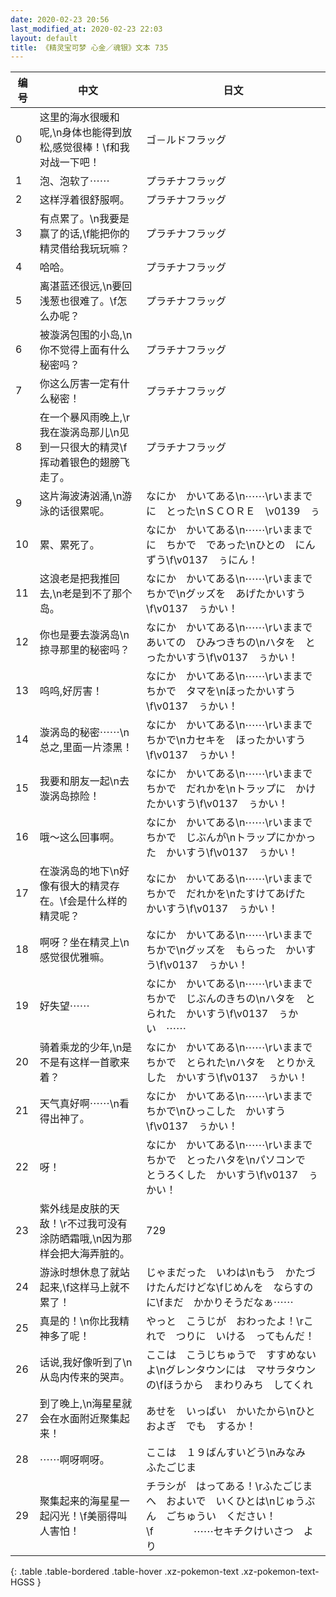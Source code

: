 ```yaml
---
date: 2020-02-23 20:56
last_modified_at: 2020-02-23 22:03
layout: default
title: 《精灵宝可梦 心金／魂银》文本 735
---
```

| 编号 | 中文 | 日文 |
| ---- | ---- | ---- |
| 0 | 这里的海水很暖和呢,\n身体也能得到放松,感觉很棒！\f和我对战一下吧！ | ゴ－ルドフラッグ |
| 1 | 泡、泡软了⋯⋯ | プラチナフラッグ |
| 2 | 这样浮着很舒服啊。 | プラチナフラッグ |
| 3 | 有点累了。\n我要是赢了的话,\f能把你的精灵借给我玩玩嘛？ | プラチナフラッグ |
| 4 | 哈哈。 | プラチナフラッグ |
| 5 | 离湛蓝还很远,\n要回浅葱也很难了。\f怎么办呢？ | プラチナフラッグ |
| 6 | 被漩涡包围的小岛,\n你不觉得上面有什么秘密吗？ | プラチナフラッグ |
| 7 | 你这么厉害一定有什么秘密！ | プラチナフラッグ |
| 8 | 在一个暴风雨晚上,\r我在漩涡岛那儿\n见到一只很大的精灵\f挥动着银色的翅膀飞走了。 | プラチナフラッグ |
| 9 | 这片海波涛汹涌,\n游泳的话很累呢。 | なにか　かいてある\n⋯⋯\rいままでに　とった\nＳＣＯＲＥ　\v0139　ぅ |
| 10 | 累、累死了。 | なにか　かいてある\n⋯⋯\rいままでに　ちかで　であった\nひとの　にんずう\f\v0137　ぅにん！ |
| 11 | 这浪老是把我推回去,\n老是到不了那个岛。 | なにか　かいてある\n⋯⋯\rいままで　ちかで\nグッズを　あげたかいすう\f\v0137　ぅかい！ |
| 12 | 你也是要去漩涡岛\n掠寻那里的秘密吗？ | なにか　かいてある\n⋯⋯\rいままで　あいての　ひみつきちの\nハタを　とったかいすう\f\v0137　ぅかい！ |
| 13 | 呜呜,好厉害！ | なにか　かいてある\n⋯⋯\rいままで　ちかで　タマを\nほったかいすう\f\v0137　ぅかい！ |
| 14 | 漩涡岛的秘密⋯⋯\n总之,里面一片漆黑！ | なにか　かいてある\n⋯⋯\rいままで　ちかで\nカセキを　ほったかいすう\f\v0137　ぅかい！ |
| 15 | 我要和朋友一起\n去漩涡岛掠险！ | なにか　かいてある\n⋯⋯\rいままで　ちかで　だれかを\nトラップに　かけたかいすう\f\v0137　ぅかい！ |
| 16 | 哦～这么回事啊。 | なにか　かいてある\n⋯⋯\rいままで　ちかで　じぶんが\nトラップにかかった　かいすう\f\v0137　ぅかい！ |
| 17 | 在漩涡岛的地下\n好像有很大的精灵存在。\f会是什么样的精灵呢？ | なにか　かいてある\n⋯⋯\rいままで　ちかで　だれかを\nたすけてあげた　かいすう\f\v0137　ぅかい！ |
| 18 | 啊呀？坐在精灵上\n感觉很优雅嘛。 | なにか　かいてある\n⋯⋯\rいままで　ちかで\nグッズを　もらった　かいすう\f\v0137　ぅかい！ |
| 19 | 好失望⋯⋯ | なにか　かいてある\n⋯⋯\rいままで　ちかで　じぶんのきちの\nハタを　とられた　かいすう\f\v0137　ぅかい　⋯⋯ |
| 20 | 骑着乘龙的少年,\n是不是有这样一首歌来着？ | なにか　かいてある\n⋯⋯\rいままで　ちかで　とられた\nハタを　とりかえした　かいすう\f\v0137　ぅかい！ |
| 21 | 天气真好啊⋯⋯\n看得出神了。 | なにか　かいてある\n⋯⋯\rいままで　ちかで\nひっこした　かいすう\f\v0137　ぅかい！ |
| 22 | 呀！ | なにか　かいてある\n⋯⋯\rいままで　ちかで　とったハタを\nパソコンで　とうろくした　かいすう\f\v0137　ぅかい！ |
| 23 | 紫外线是皮肤的天敌！\r不过我可没有涂防晒霜哦,\n因为那样会把大海弄脏的。 | 729 |
| 24 | 游泳时想休息了就站起来,\f这样马上就不累了！ | じゃまだった　いわは\nもう　かたづけたんだけどな\fじめんを　ならすのに\fまだ　かかりそうだなぁ⋯⋯ |
| 25 | 真是的！\n你比我精神多了呢！ | やっと　こうじが　おわったよ！\rこれで　つりに　いける　ってもんだ！ |
| 26 | 话说,我好像听到了\n从岛内传来的哭声。 | ここは　こうじちゅうで　すすめないよ\nグレンタウンには　マサラタウンの\fほうから　まわりみち　してくれ |
| 27 | 到了晚上,\n海星星就会在水面附近聚集起来！ | あせを　いっぱい　かいたから\nひとおよぎ　でも　するか！ |
| 28 | ⋯⋯啊呀啊呀。 | ここは　１９ばんすいどう\nみなみ　ふたごじま |
| 29 | 聚集起来的海星星一起闪光！\f美丽得叫人害怕！ | チラシが　はってある！\rふたごじまへ　およいで　いくひとは\nじゅうぶん　ごちゅうい　ください！\f　　　　⋯⋯セキチクけいさつ　より |
{: .table .table-bordered .table-hover .xz-pokemon-text .xz-pokemon-text-HGSS }